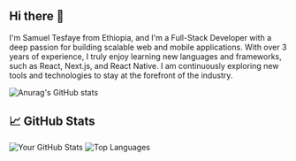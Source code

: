 ## Hi there 👋 

I'm Samuel Tesfaye from Ethiopia, and I'm a Full-Stack Developer with a deep passion for building scalable web and mobile applications. With over 3 years of experience, I truly enjoy learning new languages and frameworks, such as React, Next.js, and React Native. I am continuously exploring new tools and technologies to stay at the forefront of the industry.

![Anurag's GitHub stats](https://github-readme-stats.vercel.app/api?username=tesamuel130&show_icons=true&theme=dark)

<!--
**tesamuel130/tesamuel130** is a ✨ _special_ ✨ repository because its `README.md` (this file) appears on your GitHub profile.

Here are some ideas to get you started:

- 🔭 I’m currently working on secreate project
- 🌱 I’m currently learning 
- 👯 I’m looking to collaborate on sys
- 🤔 I’m looking for help with ...
- 💬 Ask me about ...
- 📫 How to reach me: ...
- 😄 Pronouns: ...
- ⚡ Fun fact: ...
-->

## 📈 GitHub Stats

![Your GitHub Stats](https://github-readme-stats.vercel.app/api?username=tesamuel130&show_icons=true&theme=radical)
![Top Languages](https://github-readme-stats.vercel.app/api/top-langs/?username=tesamuel130&layout=compact&theme=radical)

